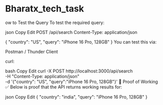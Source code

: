 # Bharatx_tech_task

ow to Test the Query
To test the required query:

json
Copy
Edit
POST /api/search
Content-Type: application/json

{
  "country": "US",
  "query": "iPhone 16 Pro, 128GB"
}
You can test this via:

Postman / Thunder Client

curl:

bash
Copy
Edit
curl -X POST http://localhost:3000/api/search \
  -H "Content-Type: application/json" \
  -d '{"country": "US", "query":"iPhone 16 Pro, 128GB"}'
📸 Proof of Working
✅ Below is proof that the API returns working results for:

json
Copy
Edit
{ "country": "india", "query": "iPhone 16 Pro, 128GB" }
